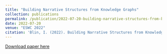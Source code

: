 ```yaml
---
title: "Building Narrative Structures from Knowledge Graphs"
collection: publications
permalink: /publication/2022-07-20-building-narrative-structures-from-kgs
date: 2022-07-20
venue: "ESWC 2022"
citation: 'Blin, I. (2022). Building Narrative Structures from Knowledge Graphs. In European Semantic Web Conference (pp. 234-251). Springer, Cham.'
---
```


[Download paper here](http://InesBlin.github.io/files/2022-07-20-building-narrative-structures-from-kgs.pdf)
